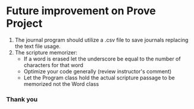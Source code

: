 # Future improvement on Prove Project  
1. The journal program should utilize a .csv file to save journals replacing the text file usage.  
2. The scripture memorizer:
    * If a word is erased let the underscore be equal to the number of characters for that word
    * Optimize your code generally (review instructor's comment)  
    * Let the Program class hold the actual scripture passage to be memorized not the Word class  


### Thank you